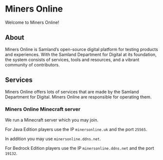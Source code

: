 # Miners Online

Welcome to Miners Online!

## About

Miners Online is Samland’s open-source digital platform for testing products and experiences. With the Samland Department for Digital at its foundation, the system consists of services, tools and resources, and a vibrant community of contributors.

## Services

Miners Online offers lots of services that are made by the Samland Department for Digital. Miners Online are responsible for operating them.

### Miners Online Minecraft server

We run a Minecraft server which you may join.

For Java Edition players use the IP `minersonline.uk` and the port `25565`.

In addition you may use `minersonline.ddns.net`.

For Bedrock Edition players use the IP `minersonline.ddns.net` and the port `19132`.

